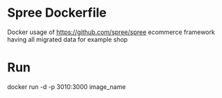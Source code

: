 # Spree Dockerfile

Docker usage of https://github.com/spree/spree ecommerce framework having all migrated data for example shop

# Run

docker run -d -p 3010:3000 image_name
